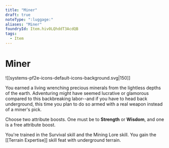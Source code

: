 ```yaml
---
title: "Miner"
draft: true
noteType: ":luggage:"
aliases: "Miner"
foundryId: Item.hiv0LQhddT3AcdQB
tags:
  - Item
---
```


# Miner
![[systems-pf2e-icons-default-icons-background.svg|150]]

You earned a living wrenching precious minerals from the lightless depths of the earth. Adventuring might have seemed lucrative or glamorous compared to this backbreaking labor--and if you have to head back underground, this time you plan to do so armed with a real weapon instead of a miner's pick.

Choose two attribute boosts. One must be to **Strength** or **Wisdom**, and one is a free attribute boost.

You're trained in the Survival skill and the Mining Lore skill. You gain the [[Terrain Expertise]] skill feat with underground terrain.
